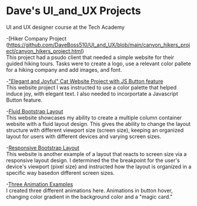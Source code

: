 # Dave's UI_and_UX Projects
 UI and UX designer course at the Tech Academy

 -[Hiker Company Project
 (https://github.com/DaveBoss510/UI_and_UX/blob/main/canyon_hikers_project/canyon_hikers_project.html)<br>
 This project had a psudo client that needed a simple website for their guided hiking tours. Tasks were to create a logo, use
 a relevant color pallete for a hiking company and add images, and font. 

 -["Elegant and Joyful" Cat Website Project with JS Button feature](https://github.com/DaveBoss510/UI_and_UX/blob/main/Cat_Website/eligant_cat_website_project.html)<br>
 This website project I was instructed to use a color palette that helped induce joy, with elegant text. I also needed 
 to incorportate a Javascript Button feature. 

-[Fluid Bootstrap Layout](https://github.com/DaveBoss510/UI_and_UX/blob/main/bootstrap%20project/responsivebootstrap.html)<br>
This website showcases my ability to create a multiple column container website with a fluid 
layout design. This gives the ability to change the layout structure with different viewport size (screen size), keeping
an organized layout for users with different devices and varying screen sizes. 

-[Responsive Bootstrap Layout](https://github.com/DaveBoss510/UI_and_UX/blob/main/bootstrap%20project/responsivebootstrap.html)
<br>
This website is another example of a layout that reacts to screen size via a responsive layout design. I determined the
the breakpoint for the user's device's viewport (pixel size) and instructed how the layout is organized in a specific way basedon different screen sizes.

-[Three Animation Examples](https://github.com/DaveBoss510/UI_and_UX/tree/main/Animation_library_project)<br>
I created three different animations here. Animations in button hover, changing color gradient in the background color and a "magic card."
